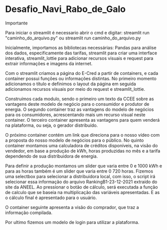 # Desafio_Navi_Rabo_de_Galo

Importante

Para iniciar o streamlit é necessario abrir o cmd e digitar: streamlit run "caminho_do_arquivo.py" ou streamlit run caminho_do_arquivo.py





Inicialmente, importamos as bibliotecas necessárias: Pandas para análise dos dados, especificamente das tarifas, streamlit para criar uma interface interativa, streamlit_lottie para adicionar recursos visuais e request para extrair informações e imagens da internet.

Com o streamlit criamos a página do E-Cred a partir de containers, e cada container possui funções ou informações distintas. No primeiro momento adicionamos o título e definimos o layout da página em seguida adicionamos recursos visuais por meio do request e streamlit_lottie.

Construímos cada modulo, sendo o primeiro um texto da CCEE sobre as vantagens deste modelo de negócio para o consumidor e produtor de energia.
O segundo container traz as vantagens do modelo de negócios para os consumidores, acrescentando mais um recurso visual neste container.
O terceiro container apresenta as vantagens para quem venderá na plataforma, ou seja, o gerador distribuído.

O próximo container contém um link que direciona para o nosso vídeo com a proposta do nosso modelo de negócios para o público.
No quinto container montamos uma calculadora de créditos disponíveis, na visão do vendedor, em base a produção de kWh, horas produzidas no mês e a tarifa dependendo de sua distribuidora de energia.

Para definir a produção montamos um slider que varia entre 0 e 1000 kWh e para as horas também é um slider que varia entre 0 720 horas. Fizemos uma selectbox para selecionar a distribuidora local, com isso, o script irá selecionar essa informação do arquivo RankingB1-23-12-2021 extraído do site da ANEEL. Ao pressionar o botão de cálculo, será executada a função de calculo que se baseia na multiplicação das variáveis apresentadas. E as o cálculo final é apresentado para o usuário.

O container seguinte apresenta a visão do comprador, que traz a informação compilada.

Por ultimo fizemos um modelo de login para utilizar a plataforma.
